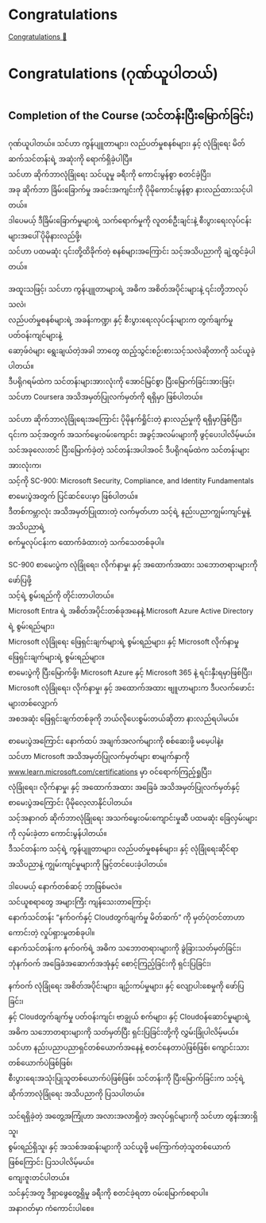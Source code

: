 # Congratulations

[Congratulations 🔗](https://www.coursera.org/learn/introduction-to-computers-and-operating-systems-and-security/lecture/MMqRS/congratulations)

# Congratulations (ဂုဏ်ယူပါတယ်)

## Completion of the Course (သင်တန်းပြီးမြောက်ခြင်း)

ဂုဏ်ယူပါတယ်။ သင်ဟာ ကွန်ပျူတာများ၊ လည်ပတ်မှုစနစ်များ၊ နှင့် လုံခြုံရေး မိတ်ဆက်သင်တန်းရဲ့ အဆုံးကို ရောက်ရှိခဲ့ပါပြီ။  
သင်ဟာ ဆိုက်ဘာလုံခြုံရေး သင်ယူမှု ခရီးကို ကောင်းမွန်စွာ စတင်ခဲ့ပြီး၊  
အခု ဆိုက်ဘာ ခြိမ်းခြောက်မှု အခင်းအကျင်းကို ပိုမိုကောင်းမွန်စွာ နားလည်ထားသင့်ပါတယ်။  
ဒါပေမယ့် ဒီခြိမ်းခြောက်မှုများရဲ့ သက်ရောက်မှုကို လူတစ်ဦးချင်းနဲ့ စီးပွားရေးလုပ်ငန်းများအပေါ် ပိုမိုနားလည်ဖို့၊  
သင်ဟာ ပထမဆုံး ၎င်းတို့ထိခိုက်တဲ့ စနစ်များအကြောင်း သင့်အသိပညာကို ချဲ့ထွင်ခဲ့ပါတယ်။

အထူးသဖြင့်၊ သင်ဟာ ကွန်ပျူတာများရဲ့ အဓိက အစိတ်အပိုင်းများနဲ့ ၎င်းတို့ဘာလုပ်သလဲ၊  
လည်ပတ်မှုစနစ်များရဲ့ အခန်းကဏ္ဍ၊ နှင့် စီးပွားရေးလုပ်ငန်းများက တွက်ချက်မှု ပတ်ဝန်းကျင်များနဲ့  
ဆော့ဖ်ဝဲများ ရွေးချယ်တဲ့အခါ ဘာတွေ ထည့်သွင်းစဉ်းစားသင့်သလဲဆိုတာကို သင်ယူခဲ့ပါတယ်။  
ဒီပရိုဂရမ်ထဲက သင်တန်းများအားလုံးကို အောင်မြင်စွာ ပြီးမြောက်ခြင်းအားဖြင့်၊  
သင်ဟာ Coursera အသိအမှတ်ပြုလက်မှတ်ကို ရရှိမှာ ဖြစ်ပါတယ်။

သင်ဟာ ဆိုက်ဘာလုံခြုံရေးအကြောင်း ပိုမိုနက်ရှိုင်းတဲ့ နားလည်မှုကို ရရှိမှာဖြစ်ပြီး၊  
၎င်းက သင့်အတွက် အသက်မွေးဝမ်းကျောင်း အခွင့်အလမ်းများကို ဖွင့်ပေးပါလိမ့်မယ်။  
သင်အခုလေးတင် ပြီးမြောက်ခဲ့တဲ့ သင်တန်းအပါအဝင် ဒီပရိုဂရမ်ထဲက သင်တန်းများအားလုံးက၊  
သင့်ကို SC-900: Microsoft Security, Compliance, and Identity Fundamentals စာမေးပွဲအတွက် ပြင်ဆင်ပေးမှာ ဖြစ်ပါတယ်။  
ဒီတစ်ကမ္ဘာလုံး အသိအမှတ်ပြုထားတဲ့ လက်မှတ်ဟာ သင့်ရဲ့ နည်းပညာကျွမ်းကျင်မှုနဲ့ အသိပညာရဲ့  
စက်မှုလုပ်ငန်းက ထောက်ခံထားတဲ့ သက်သေတစ်ခုပါ။

SC-900 စာမေးပွဲက လုံခြုံရေး၊ လိုက်နာမှု၊ နှင့် အထောက်အထား သဘောတရားများကို ဖော်ပြဖို့  
သင့်ရဲ့ စွမ်းရည်ကို တိုင်းတာပါတယ်။  
Microsoft Entra ရဲ့ အစိတ်အပိုင်းတစ်ခုအနေနဲ့ Microsoft Azure Active Directory ရဲ့ စွမ်းရည်များ၊  
Microsoft လုံခြုံရေး ဖြေရှင်းချက်များရဲ့ စွမ်းရည်များ၊ နှင့် Microsoft လိုက်နာမှု ဖြေရှင်းချက်များရဲ့ စွမ်းရည်များ။  
စာမေးပွဲကို ပြီးမြောက်ဖို့၊ Microsoft Azure နှင့် Microsoft 365 နဲ့ ရင်းနှီးရမှာဖြစ်ပြီး၊  
Microsoft လုံခြုံရေး၊ လိုက်နာမှု၊ နှင့် အထောက်အထား ဗျူဟာများက ဒီပလက်ဖောင်းများတစ်လျှောက်  
အစအဆုံး ဖြေရှင်းချက်တစ်ခုကို ဘယ်လိုပေးစွမ်းတယ်ဆိုတာ နားလည်ရပါမယ်။

စာမေးပွဲအကြောင်း နောက်ထပ် အချက်အလက်များကို စစ်ဆေးဖို့ မမေ့ပါနဲ့။  
သင်ဟာ Microsoft အသိအမှတ်ပြုလက်မှတ်များ စာမျက်နှာကို www.learn.microsoft.com/certifications မှာ ဝင်ရောက်ကြည့်ရှုပြီး၊  
လုံခြုံရေး၊ လိုက်နာမှု၊ နှင့် အထောက်အထား အခြေခံ အသိအမှတ်ပြုလက်မှတ်နှင့် စာမေးပွဲအကြောင်း ပိုမိုလေ့လာနိုင်ပါတယ်။  
သင့်အနာဂတ် ဆိုက်ဘာလုံခြုံရေး အသက်မွေးဝမ်းကျောင်းမှုဆီ ပထမဆုံး ခြေလှမ်းများကို လှမ်းခဲ့တာ ကောင်းမွန်ပါတယ်။  
ဒီသင်တန်းက သင့်ရဲ့ ကွန်ပျူတာများ၊ လည်ပတ်မှုစနစ်များ၊ နှင့် လုံခြုံရေးဆိုင်ရာ အသိပညာနဲ့ ကျွမ်းကျင်မှုများကို မြှင့်တင်ပေးခဲ့ပါတယ်။

ဒါပေမယ့် နောက်တစ်ဆင့် ဘာဖြစ်မလဲ။  
သင်ယူစရာတွေ အများကြီး ကျန်သေးတာကြောင့်၊  
နောက်သင်တန်း “နက်ဝက်နှင့် Cloudတွက်ချက်မှု မိတ်ဆက်” ကို မှတ်ပုံတင်တာဟာ ကောင်းတဲ့ လှုပ်ရှားမှုတစ်ခုပါ။  
နောက်သင်တန်းက နက်ဝက်ရဲ့ အဓိက သဘောတရားများကို ခွဲခြားသတ်မှတ်ခြင်း၊  
ဘုံနက်ဝက် အခြေခံအဆောက်အအုံနှင့် စောင့်ကြည့်ခြင်းကို ရှင်းပြခြင်း၊

နက်ဝက် လုံခြုံရေး အစိတ်အပိုင်းများ၊ ချဉ်းကပ်မှုများ၊ နှင့် လျော့ပါးစေမှုကို ဖော်ပြခြင်း၊  
နှင့် Cloudတွက်ချက်မှု ပတ်ဝန်းကျင်၊ ဗာချွယ် စက်များ၊ နှင့် Cloudဝန်ဆောင်မှုများရဲ့  
အဓိက သဘောတရားများကို သတ်မှတ်ပြီး ရှင်းပြခြင်းတို့ကို လွှမ်းခြုံပါလိမ့်မယ်။  
သင်ဟာ နည်းပညာပညာရှင်တစ်ယောက်အနေနဲ့ စတင်နေတာပဲဖြစ်ဖြစ်၊ ကျောင်းသားတစ်ယောက်ပဲဖြစ်ဖြစ်၊  
စီးပွားရေးအသုံးပြုသူတစ်ယောက်ပဲဖြစ်ဖြစ်၊ သင်တန်းကို ပြီးမြောက်ခြင်းက သင့်ရဲ့ ဆိုက်ဘာလုံခြုံရေး အသိပညာကို ပြသပါတယ်။

သင်ရရှိခဲ့တဲ့ အတွေ့အကြုံဟာ အလားအလာရှိတဲ့ အလုပ်ရှင်များကို သင်ဟာ တွန်းအားရှိသူ၊  
စွမ်းရည်ရှိသူ၊ နှင့် အသစ်အဆန်းများကို သင်ယူဖို့ မကြောက်တဲ့သူတစ်ယောက်ဖြစ်ကြောင်း ပြသပါလိမ့်မယ်။  
ကျေးဇူးတင်ပါတယ်။  
သင်နှင့်အတူ ဒီရှာဖွေတွေ့ရှိမှု ခရီးကို စတင်ခဲ့ရတာ ဝမ်းမြောက်စရာပါ။  
အနာဂတ်မှာ ကံကောင်းပါစေ။
